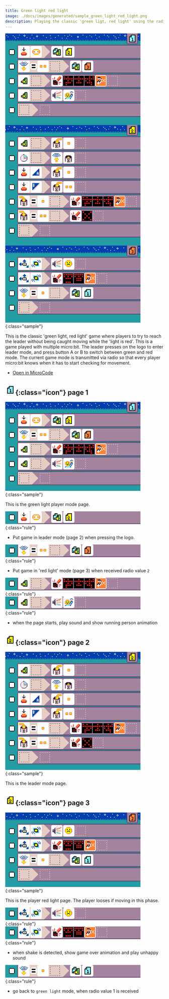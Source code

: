 ```yaml
---
title: Green light red light
image: ./docs/images/generated/sample_green_light_red_light.png
description: Playing the classic 'green ligt, red light' using the radio
---
```


![Green light red light MicroCode program](../images/generated/sample_green_light_red_light.png){:class="sample"}

This is the classic 'green light, red light' game where players to try to reach the leader without being caught moving
while the 'light is red'. This is a game played with multiple micro:bit. The leader presses on the logo to enter leader mode, and press button A or B to switch between green and red mode. The current game mode is transmitted via radio
so that every player micro:bit knows when it has to start checking for movement.

-   [Open in MicroCode](/microcode/#H4sIAKCjLGUAAxWM2w6CIBiAHynb9AF+CddAjprlpWMLqYxNWIyePrr+DuTuBmkjp8ToMbsZuWybib2Bnp44GfBS3daEMnLbC5RPW6rjriJhJPTDAxlc1cGLaSQJ2aZl59JVXW0grFz2tNVYX1pQx4Uuhl/L+/PdLVB0EPbvdIKSuXAMP5a2TTmIAAAA)

## ![page 1](../images/generated/icon_M1.png){:class="icon"} page 1

![green light red light page 1 program](../images/generated/sample_green_light_red_light_page_1.png){:class="sample"}

This is the green light player mode page.

![when logo press, switch to page 2](../images/generated/sample_green_light_red_light_page_1_rule_1.png){:class="rule"}

-   Put game in leader mode (page 2) when pressing the logo.

![when radio receive 2, switch to page 3](../images/generated/sample_green_light_red_light_page_1_rule_2.png){:class="rule"}

-   Put game in 'red light' mode (page 3) when received radio value `2`

![when page start, show run animation](../images/generated/sample_green_light_red_light_page_1_rule_3.png){:class="rule"}
![when page start, play hello sond](../images/generated/sample_green_light_red_light_page_1_rule_4.png){:class="rule"}

-   when the page starts, play sound and show running person animation

## ![page 2](../images/generated/icon_M2.png){:class="icon"} page 2

![green light red light page 2 program](../images/generated/sample_green_light_red_light_page_2.png){:class="sample"}

This is the leader mode page.

## ![page 3](../images/generated/icon_M2.png){:class="icon"} page 3

![green light red light page 3 program](../images/generated/sample_green_light_red_light_page_3.png){:class="sample"}

This is the player red light page. The player looses if moving in this phase.

![when shake detected, show game over animation](../images/generated/sample_green_light_red_light_page_3_rule_1.png){:class="rule"}
![when shake detected, play unhappy sound](../images/generated/sample_green_light_red_light_page_3_rule_2.png){:class="rule"}

-   when shake is detected, show game over animation and play unhappy sound

![when radio 1 received, switch to page 1](../images/generated/sample_green_light_red_light_page_3_rule_3.png){:class="rule"}

-   go back to `green light` mode, when radio value 1 is received
